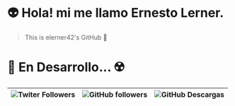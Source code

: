 # 👽 Hola! mi me llamo Ernesto Lerner.

> This is elerner42's GitHub :rocket:

# :space_invader: En Desarrollo... :radioactive:
| ![Twiter Followers](https://img.shields.io/twitter/follow/ernesto_lerner.svg?style=social&label=Siguiendo) | ![GitHub followers](https://img.shields.io/github/followers/elerner42?style=social) | ![GitHub Descargas](https://img.shields.io/github/downloads/elerner42/42_libft/total?style=social) | 
| :----------------------------------------------------------------------------------------- | :-------------------------------------------------------------------------------------------------- | -------------------------------------------------------------------------------------------------- |
